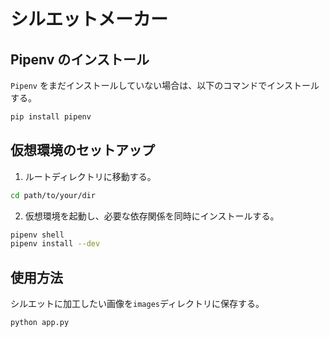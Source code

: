 # シルエットメーカー

## Pipenv のインストール

`Pipenv` をまだインストールしていない場合は、以下のコマンドでインストールする。

```bash
pip install pipenv
```

## 仮想環境のセットアップ

1. ルートディレクトリに移動する。

```bash
cd path/to/your/dir
```

2. 仮想環境を起動し、必要な依存関係を同時にインストールする。

```bash
pipenv shell
pipenv install --dev
```

## 使用方法

シルエットに加工したい画像を`images`ディレクトリに保存する。

```bash
python app.py
```
